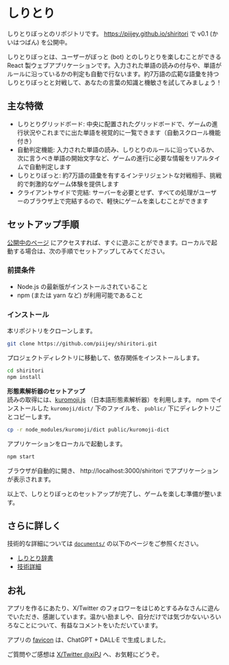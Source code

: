 # しりとり
しりとりぼっとのリポジトリです。
https://piijey.github.io/shiritori で v0.1 (かいはつばん) を公開中。

しりとりぼっとは、ユーザーがぼっと (bot) とのしりとりを楽しむことができる React 製ウェブアプリケーションです。入力された単語の読みの付与や、単語がルールに沿っているかの判定も自動で行ないます。約7万語の広範な語彙を持つしりとりぼっとと対戦して、あなたの言葉の知識と機敏さを試してみましょう！


## 主な特徴
- しりとりグリッドボード: 中央に配置されたグリッドボードで、ゲームの進行状況やこれまでに出た単語を視覚的に一覧できます（自動スクロール機能付き）
- 自動判定機能: 入力された単語の読み、しりとりのルールに沿っているか、次に言うべき単語の開始文字など、ゲームの進行に必要な情報をリアルタイムで自動判定します
- しりとりぼっと: 約7万語の語彙を有するインテリジェントな対戦相手、挑戦的で刺激的なゲーム体験を提供します
- クライアントサイドで完結: サーバーを必要とせず、すべての処理がユーザーのブラウザ上で完結するので、軽快にゲームを楽しむことができます


## セットアップ手順
[公開中のページ](https://piijey.github.io/shiritori) にアクセスすれば、すぐに遊ぶことができます。ローカルで起動する場合は、次の手順でセットアップしてみてください。

### 前提条件
- Node.js の最新版がインストールされていること
- npm (または yarn など) が利用可能であること

### インストール
本リポジトリをクローンします。
```sh
git clone https://github.com/piijey/shiritori.git
```

プロジェクトディレクトリに移動して、依存関係をインストールします。
```sh
cd shiritori
npm install
```

**形態素解析器のセットアップ**  
読みの取得には、[kuromoji.js](https://github.com/takuyaa/kuromoji.js) （日本語形態素解析器）を利用します。
npm でインストールした `kuromoji/dict/` 下のファイルを、 `public/` 下にディレクトリごとコピーします。
```sh
cp -r node_modules/kuromoji/dict public/kuromoji-dict
```

アプリケーションをローカルで起動します。
```sh
npm start
```
ブラウザが自動的に開き、 http://localhost:3000/shiritori でアプリケーションが表示されます。

以上で、しりとりぼっとのセットアップが完了し、ゲームを楽しむ準備が整います。


## さらに詳しく

技術的な詳細については [`documents/`](./documents/) の以下のページをご参照ください。

- [しりとり辞書](./documents/shiritori_dict.md)
- [技術詳細](./documents/details.md)


## お礼
アプリを作るにあたり、X/Twitter のフォロワーをはじめとするみなさんに遊んでいただき、感謝しています。温かい励ましや、自分だけでは気づかないいろいろなことについて、有益なコメントをいただいています。

アプリの [favicon](./public/favicon.ico) は、ChatGPT + DALL·E で生成しました。

ご質問やご感想は [X/Twitter @xiPJ](https://twitter.com/xiPJ) へ、お気軽にどうぞ。
